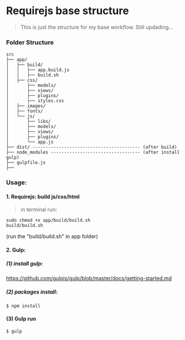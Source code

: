 Requirejs base structure
==================================

> This is just the structure for my base workflow. Still updading...

### Folder Structure
```
src
├── app/
│   ├── build/
│   │   ├── app.build.js
│   │   ├── build.sh
│   ├── css/
│       ├── models/
│       ├── views/
│       ├── plugins/
│       ├── styles.css
│   ├── images/
│   ├── fonts/
│   └── js/
│       ├── libs/
│       ├── models/
│       ├── views/
│       ├── plugins/
│       └── app.js
├── dist/ ----------------------------------------- (after build)
├── node_modules ---------------------------------- (after install gulp)
├── gulpfile.js
├── 

```



### Usage:

#### 1. Requirejs: build js/css/html

> in terminal run:

```
sudo chmod +x app/build/build.sh
build/build.sh
```
(run the "build/build.sh" in app folder)

#### 2. Gulp:

##### (1) install gulp:
https://github.com/gulpjs/gulp/blob/master/docs/getting-started.md

##### (2) packages install:
```
$ npm install
```

#### (3) Gulp run
```
$ gulp
```